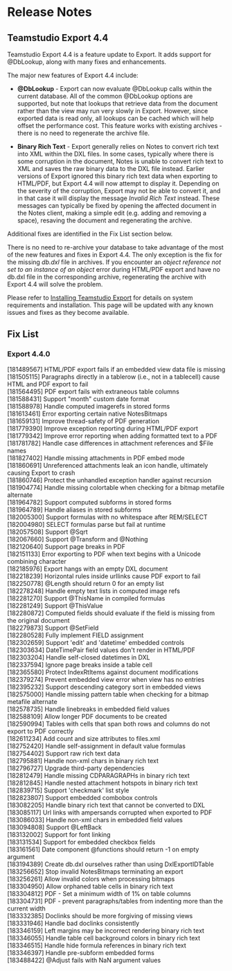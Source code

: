 # Release Notes
## Teamstudio Export 4.4
Teamstudio Export 4.4 is a feature update to Export. It adds support for @DbLookup, along with many fixes and enhancements.

The major new features of Export 4.4 include:

* **@DbLookup** - Export can now evaluate @DbLookup calls within the current database. All of the common @DbLookup options are supported, but note that lookups that retrieve data from the document rather than the view may run very slowly in Export. However, since exported data is read only, all lookups can be cached which will help offset the performance cost. This feature works with existing archives - there is no need to regenerate the archive file.

* **Binary Rich Text** - Export generally relies on Notes to convert rich text into XML within the DXL files. In some cases, typically where there is some corruption in the document, Notes is unable to convert rich text to XML and saves the raw binary data to the DXL file instead. Earlier versions of Export ignored this binary rich text data when exporting to HTML/PDF, but Export 4.4 will now attempt to display it. Depending on the severity of the corruption, Export may not be able to convert it, and in that case it will display the message *Invalid Rich Text* instead. These messages can typically be fixed by opening the affected document in the Notes client, making a simple edit (e.g. adding and removing a space), resaving the document and regenerating the archive.

Additional fixes are identified in the Fix List section below.

There is no need to re-archive your database to take advantage of the most of the new features and fixes in Export 4.4. The only exception is the fix for the missing *db.dxl* file in archives. If you encounter an *object reference not set to an instance of an object* error during HTML/PDF export and have no db.dxl file in the corresponding archive, regenerating the archive with Export 4.4 will solve the problem.

Please refer to [Installing Teamstudio Export](installing.md) for details on system requirements and installation. This page will be updated with any known issues and fixes as they become available.

## Fix List
### Export 4.4.0
[181489567]	HTML/PDF export fails if an embedded view data file is missing  
[181505115]	Paragraphs directly in a tablerow (i.e., not in a tablecell) cause HTML and PDF export to fail  
[181564495]	PDF export fails with extraneous table columns  
[181588431]	Support "month" custom date format  
[181588978]	Handle computed imagerefs in stored forms  
[181613461]	Error exporting certain native NotesBitmaps  
[181659131]	Improve thread-safety of PDF generation  
[181779390]	Improve exception reporting during HTML/PDF export  
[181779342]	Improve error reporting when adding formatted text to a PDF  
[181781782]	Handle case differences in attachment references and $File names  
[181827402]	Handle missing attachments in PDF embed mode  
[181860691]	Unreferenced attachments leak an icon handle, ultimately causing Export to crash  
[181860746]	Protect the unhandled exception handler against recursion  
[181904774]	Handle missing colortable when checking for a bitmap metafile alternate  
[181964782]	Support computed subforms in stored forms  
[181964789]	Handle aliases in stored subforms  
[182005300]	Support formulas with no whitespace after REM/SELECT  
[182004980]	SELECT formulas parse but fail at runtime  
[182057508]	Support @Sqrt  
[182067660]	Support @Transform and @Nothing  
[182120640]	Support page breaks in PDF  
[182151133]	Error exporting to PDF when text begins with a Unicode combining character  
[182185976]	Export hangs with an empty DXL document  
[182218239]	Horizontal rules inside urllinks cause PDF export to fail  
[182250778]	@Length should return 0 for an empty list  
[182278248]	Handle empty text lists in computed image refs  
[182281270]	Support @ThisName in compiled formulas  
[182281249]	Support @ThisValue  
[182280872]	Computed fields should evaluate if the field is missing from the original document  
[182279873]	Support @SetField  
[182280528]	Fully implement FIELD assignment  
[182302659]	Support 'edit' and 'datetime' embedded controls  
[182303634]	DateTimePair field values don't render in HTML/PDF  
[182303204]	Handle self-closed datetimes in DXL  
[182337594]	Ignore page breaks inside a table cell  
[182365580]	Protect IndexRtItems against document modifications  
[182379274]	Prevent embedded view error when view has no entries  
[182395232]	Support descending category sort in embedded views  
[182575000]	Handle missing pattern table when checking for a bitmap metafile alternate  
[182578735]	Handle linebreaks in embedded field values  
[182588109]	Allow longer PDF documents to be created  
[182590994]	Tables with cells that span both rows and columns do not export to PDF correctly  
[182611234]	Add count and size attributes to files.xml  
[182752420]	Handle self-assignment in default value formulas  
[182754402]	Support raw rich text data  
[182795881]	Handle non-xml chars in binary rich text  
[182796727]	Upgrade third-party dependencies  
[182812479]	Handle missing CDPARAGRAPHs in binary rich text  
[182812845]	Handle nested attachment hotspots in binary rich text  
[182839715]	Support 'checkmark' list style  
[182823807]	Support embedded combobox controls  
[183082205]	Handle binary rich text that cannot be converted to DXL  
[183085117]	Url links with ampersands corrupted when exported to PDF  
[183086033]	Handle non-xml chars in embedded field values  
[183094808]	Support @LeftBack  
[183132002]	Support for font linking  
[183131534]	Support for embedded checkbox fields  
[183161561]	Date component @functions should return -1 on empty argument  
[183194389]	Create db.dxl ourselves rather than using DxlExportIDTable  
[183256652]	Stop invalid NotesBitmaps terminating an export  
[183256261]	Allow invalid colors when processing bitmaps  
[183304950]	Allow orphaned table cells in binary rich text  
[183304812]	PDF - Set a minimum width of 1% on table columns  
[183304731]	PDF - prevent paragraphs/tables from indenting more than the current width  
[183332385]	Doclinks should be more forgiving of missing views  
[183331946]	Handle bad doclinks consistently  
[183346159]	Left margins may be incorrect rendering binary rich text  
[183346055]	Handle table cell background colors in binary rich text  
[183346515]	Handle hide formula references in binary rich text  
[183346397]	Handle pre-subform embedded forms  
[183488422]	@Adjust fails with NaN argument values
